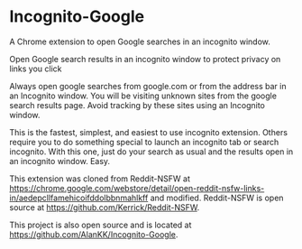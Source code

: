 # Incognito-Google

A Chrome extension to open Google searches in an incognito window.

Open Google search results in an incognito window to protect privacy on links you click

Always open google searches from google.com or from the address bar in an Incognito window.  You will be visiting unknown sites from the google search results page.  Avoid tracking by these sites using an Incognito window.

This is the fastest, simplest, and easiest to use incognito extension.  Others require you to do something special to launch an incognito tab or search incognito.  With this one, just do your search as usual and the results open in an incognito window.  Easy.

This extension was cloned from Reddit-NSFW at https://chrome.google.com/webstore/detail/open-reddit-nsfw-links-in/aedepcllfamehicoifddolbbnmahlkff and modified.  Reddit-NSFW is open source at https://github.com/Kerrick/Reddit-NSFW.

This project is also open source and is located at https://github.com/AlanKK/Incognito-Google.
